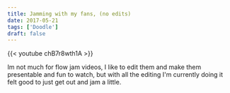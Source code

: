 ```yaml
---
title: Jamming with my fans, (no edits)
date: 2017-05-21
tags: ['Doodle']
draft: false
---
```

{{< youtube chB7r8wth1A >}}

<p>Im not much for flow jam videos, I like to edit them and make them presentable and fun to watch, but with all the editing I'm currently doing it felt good to just get out and jam a little.  </p>
